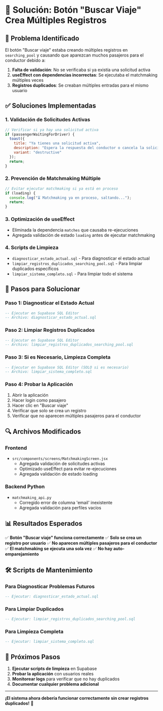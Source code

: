 # 🔧 Solución: Botón "Buscar Viaje" Crea Múltiples Registros

## 🚨 Problema Identificado

El botón "Buscar viaje" estaba creando múltiples registros en `searching_pool` y causando que aparezcan muchos pasajeros para el conductor debido a:

1. **Falta de validación**: No se verificaba si ya existía una solicitud activa
2. **useEffect con dependencias incorrectas**: Se ejecutaba el matchmaking múltiples veces
3. **Registros duplicados**: Se creaban múltiples entradas para el mismo usuario

## ✅ Soluciones Implementadas

### 1. **Validación de Solicitudes Activas**
```javascript
// Verificar si ya hay una solicitud activa
if (passengerWaitingForDriver) {
  toast({
    title: "Ya tienes una solicitud activa",
    description: "Espera la respuesta del conductor o cancela la solicitud actual.",
    variant: "destructive"
  });
  return;
}
```

### 2. **Prevención de Matchmaking Múltiple**
```javascript
// Evitar ejecutar matchmaking si ya está en proceso
if (loading) {
  console.log("⏳ Matchmaking ya en proceso, saltando...");
  return;
}
```

### 3. **Optimización de useEffect**
- Eliminada la dependencia `matches` que causaba re-ejecuciones
- Agregada validación de estado `loading` antes de ejecutar matchmaking

### 4. **Scripts de Limpieza**
- `diagnosticar_estado_actual.sql` - Para diagnosticar el estado actual
- `limpiar_registros_duplicados_searching_pool.sql` - Para limpiar duplicados específicos
- `limpiar_sistema_completo.sql` - Para limpiar todo el sistema

## 🚀 Pasos para Solucionar

### Paso 1: Diagnosticar el Estado Actual
```sql
-- Ejecutar en Supabase SQL Editor
-- Archivo: diagnosticar_estado_actual.sql
```

### Paso 2: Limpiar Registros Duplicados
```sql
-- Ejecutar en Supabase SQL Editor
-- Archivo: limpiar_registros_duplicados_searching_pool.sql
```

### Paso 3: Si es Necesario, Limpieza Completa
```sql
-- Ejecutar en Supabase SQL Editor (SOLO si es necesario)
-- Archivo: limpiar_sistema_completo.sql
```

### Paso 4: Probar la Aplicación
1. Abrir la aplicación
2. Hacer login como pasajero
3. Hacer clic en "Buscar viaje"
4. Verificar que solo se crea un registro
5. Verificar que no aparecen múltiples pasajeros para el conductor

## 🔍 Archivos Modificados

### Frontend
- `src/components/screens/MatchmakingScreen.jsx`
  - Agregada validación de solicitudes activas
  - Optimizado useEffect para evitar re-ejecuciones
  - Agregada validación de estado loading

### Backend Python
- `matchmaking_api.py`
  - Corregido error de columna 'email' inexistente
  - Agregada validación para perfiles vacíos

## 📊 Resultados Esperados

✅ **Botón "Buscar viaje" funciona correctamente**
✅ **Solo se crea un registro por usuario**
✅ **No aparecen múltiples pasajeros para el conductor**
✅ **El matchmaking se ejecuta una sola vez**
✅ **No hay auto-emparejamiento**

## 🛠️ Scripts de Mantenimiento

### Para Diagnosticar Problemas Futuros
```sql
-- Ejecutar: diagnosticar_estado_actual.sql
```

### Para Limpiar Duplicados
```sql
-- Ejecutar: limpiar_registros_duplicados_searching_pool.sql
```

### Para Limpieza Completa
```sql
-- Ejecutar: limpiar_sistema_completo.sql
```

## 🎯 Próximos Pasos

1. **Ejecutar scripts de limpieza** en Supabase
2. **Probar la aplicación** con usuarios reales
3. **Monitorear logs** para verificar que no hay duplicados
4. **Documentar cualquier problema adicional**

---

**¡El sistema ahora debería funcionar correctamente sin crear registros duplicados!** 🎉
